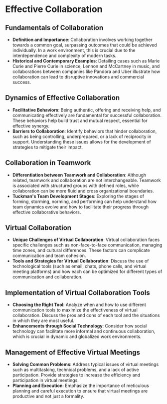 # Effective Collaboration

## **Fundamentals of Collaboration**
   - **Definition and Importance**: Collaboration involves working together towards a common goal, surpassing outcomes that could be achieved individually. In a work environment, this is crucial due to the interdependence and complexity of modern tasks.
   - **Historical and Contemporary Examples**: Detailing cases such as Marie Curie and Pierre Curie in science, Lennon and McCartney in music, and collaborations between companies like Pandora and Uber illustrate how collaboration can lead to disruptive innovations and commercial success.

## **Dynamics of Effective Collaboration**
   - **Facilitative Behaviors**: Being authentic, offering and receiving help, and communicating effectively are fundamental for successful collaboration. These behaviors help build trust and mutual respect, essential for effective synergy.
   - **Barriers to Collaboration**: Identify behaviors that hinder collaboration, such as being controlling, underprepared, or a lack of reciprocity in support. Understanding these issues allows for the development of strategies to mitigate their impact.

## **Collaboration in Teamwork**
   - **Differentiation between Teamwork and Collaboration**: Although related, teamwork and collaboration are not interchangeable. Teamwork is associated with structured groups with defined roles, while collaboration can be more fluid and cross organizational boundaries.
   - **Tuckman's Team Development Stages**: Exploring the stages of forming, storming, norming, and performing can help understand how team dynamics evolve and how to facilitate their progress through effective collaborative behaviors.

## **Virtual Collaboration**
   - **Unique Challenges of Virtual Collaboration**: Virtual collaboration faces specific challenges such as non-face-to-face communication, managing time zones, and cultural differences. These factors can complicate communication and team cohesion.
   - **Tools and Strategies for Virtual Collaboration**: Discuss the use of technological tools (such as email, chats, phone calls, and virtual meeting platforms) and how each can be optimized for different types of communication and collaboration.

## **Implementation of Virtual Collaboration Tools**
   - **Choosing the Right Tool**: Analyze when and how to use different communication tools to maximize the effectiveness of virtual collaboration. Discuss the pros and cons of each tool and the situations in which they are most useful.
   - **Enhancements through Social Technology**: Consider how social technology can facilitate more informal and continuous collaboration, which is crucial in dynamic and globalized work environments.

## **Management of Effective Virtual Meetings**
   - **Solving Common Problems**: Address typical issues of virtual meetings such as multitasking, technical problems, and a lack of active participation. Provide strategies to increase the efficiency and participation in virtual meetings.
   - **Planning and Execution**: Emphasize the importance of meticulous planning and careful execution to ensure that virtual meetings are productive and not just a formality.